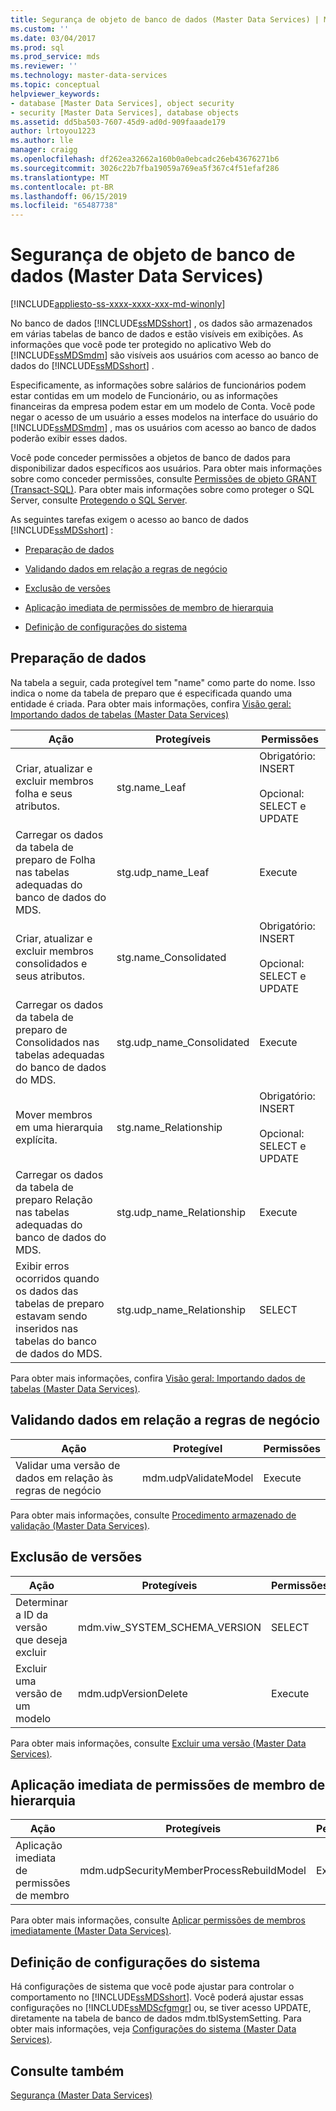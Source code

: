 ```yaml
---
title: Segurança de objeto de banco de dados (Master Data Services) | Microsoft Docs
ms.custom: ''
ms.date: 03/04/2017
ms.prod: sql
ms.prod_service: mds
ms.reviewer: ''
ms.technology: master-data-services
ms.topic: conceptual
helpviewer_keywords:
- database [Master Data Services], object security
- security [Master Data Services], database objects
ms.assetid: dd5ba503-7607-45d9-ad0d-909faaade179
author: lrtoyou1223
ms.author: lle
manager: craigg
ms.openlocfilehash: df262ea32662a160b0a0ebcadc26eb43676271b6
ms.sourcegitcommit: 3026c22b7fba19059a769ea5f367c4f51efaf286
ms.translationtype: MT
ms.contentlocale: pt-BR
ms.lasthandoff: 06/15/2019
ms.locfileid: "65487738"
---
```

# <a name="database-object-security-master-data-services"></a>Segurança de objeto de banco de dados (Master Data Services)

[!INCLUDE[appliesto-ss-xxxx-xxxx-xxx-md-winonly](../includes/appliesto-ss-xxxx-xxxx-xxx-md-winonly.md)]

  No banco de dados [!INCLUDE[ssMDSshort](../includes/ssmdsshort-md.md)] , os dados são armazenados em várias tabelas de banco de dados e estão visíveis em exibições. As informações que você pode ter protegido no aplicativo Web do [!INCLUDE[ssMDSmdm](../includes/ssmdsmdm-md.md)] são visíveis aos usuários com acesso ao banco de dados do [!INCLUDE[ssMDSshort](../includes/ssmdsshort-md.md)] .  
  
 Especificamente, as informações sobre salários de funcionários podem estar contidas em um modelo de Funcionário, ou as informações financeiras da empresa podem estar em um modelo de Conta. Você pode negar o acesso de um usuário a esses modelos na interface do usuário do [!INCLUDE[ssMDSmdm](../includes/ssmdsmdm-md.md)] , mas os usuários com acesso ao banco de dados poderão exibir esses dados.  
  
 Você pode conceder permissões a objetos de banco de dados para disponibilizar dados específicos aos usuários. Para obter mais informações sobre como conceder permissões, consulte [Permissões de objeto GRANT &#40;Transact-SQL&#41;](../t-sql/statements/grant-object-permissions-transact-sql.md). Para obter mais informações sobre como proteger o SQL Server, consulte [Protegendo o SQL Server](../relational-databases/security/securing-sql-server.md).  
  
 As seguintes tarefas exigem o acesso ao banco de dados [!INCLUDE[ssMDSshort](../includes/ssmdsshort-md.md)] :  
  
-   [Preparação de dados](#Staging)  
  
-   [Validando dados em relação a regras de negócio](#rules)  
  
-   [Exclusão de versões](#Versions)  
  
-   [Aplicação imediata de permissões de membro de hierarquia](#Hierarchy)  
  
-   [Definição de configurações do sistema](#SysSettings)  
  
##  <a name="Staging"></a> Preparação de dados  
 Na tabela a seguir, cada protegível tem "name" como parte do nome. Isso indica o nome da tabela de preparo que é especificada quando uma entidade é criada. Para obter mais informações, confira [Visão geral: Importando dados de tabelas &#40;Master Data Services&#41;](../master-data-services/overview-importing-data-from-tables-master-data-services.md)  
  
|Ação|Protegíveis|Permissões|  
|------------|----------------|-----------------|  
|Criar, atualizar e excluir membros folha e seus atributos.|stg.name_Leaf|Obrigatório: INSERT<br /><br /> Opcional: SELECT e UPDATE|  
|Carregar os dados da tabela de preparo de Folha nas tabelas adequadas do banco de dados do MDS.|stg.udp_name_Leaf|Execute|  
|Criar, atualizar e excluir membros consolidados e seus atributos.|stg.name_Consolidated|Obrigatório: INSERT<br /><br /> Opcional: SELECT e UPDATE|  
|Carregar os dados da tabela de preparo de Consolidados nas tabelas adequadas do banco de dados do MDS.|stg.udp_name_Consolidated|Execute|  
|Mover membros em uma hierarquia explícita.|stg.name_Relationship|Obrigatório: INSERT<br /><br /> Opcional: SELECT e UPDATE|  
|Carregar os dados da tabela de preparo Relação nas tabelas adequadas do banco de dados do MDS.|stg.udp_name_Relationship|Execute|  
|Exibir erros ocorridos quando os dados das tabelas de preparo estavam sendo inseridos nas tabelas do banco de dados do MDS.|stg.udp_name_Relationship|SELECT|  
  
 Para obter mais informações, confira [Visão geral: Importando dados de tabelas &#40;Master Data Services&#41;](../master-data-services/overview-importing-data-from-tables-master-data-services.md).  
  
##  <a name="rules"></a> Validando dados em relação a regras de negócio  
  
|Ação|Protegível|Permissões|  
|------------|---------------|-----------------|  
|Validar uma versão de dados em relação às regras de negócio|mdm.udpValidateModel|Execute|  
  
 Para obter mais informações, consulte [Procedimento armazenado de validação &#40;Master Data Services&#41;](../master-data-services/validation-stored-procedure-master-data-services.md).  
  
##  <a name="Versions"></a> Exclusão de versões  
  
|Ação|Protegíveis|Permissões|  
|------------|----------------|-----------------|  
|Determinar a ID da versão que deseja excluir|mdm.viw_SYSTEM_SCHEMA_VERSION|SELECT|  
|Excluir uma versão de um modelo|mdm.udpVersionDelete|Execute|  
  
 Para obter mais informações, consulte [Excluir uma versão &#40;Master Data Services&#41;](../master-data-services/delete-a-version-master-data-services.md).  
  
##  <a name="Hierarchy"></a> Aplicação imediata de permissões de membro de hierarquia  
  
|Ação|Protegíveis|Permissões|  
|------------|----------------|-----------------|  
|Aplicação imediata de permissões de membro|mdm.udpSecurityMemberProcessRebuildModel|Execute|  
  
 Para obter mais informações, consulte [Aplicar permissões de membros imediatamente &#40;Master Data Services&#41;](../master-data-services/immediately-apply-member-permissions-master-data-services.md).  
  
##  <a name="SysSettings"></a> Definição de configurações do sistema  
 Há configurações de sistema que você pode ajustar para controlar o comportamento no [!INCLUDE[ssMDSshort](../includes/ssmdsshort-md.md)]. Você poderá ajustar essas configurações no [!INCLUDE[ssMDScfgmgr](../includes/ssmdscfgmgr-md.md)] ou, se tiver acesso UPDATE, diretamente na tabela de banco de dados mdm.tblSystemSetting. Para obter mais informações, veja [Configurações do sistema &#40;Master Data Services&#41;](../master-data-services/system-settings-master-data-services.md).  
  
## <a name="see-also"></a>Consulte também  
 [Segurança &#40;Master Data Services&#41;](../master-data-services/security-master-data-services.md)  
  
  

